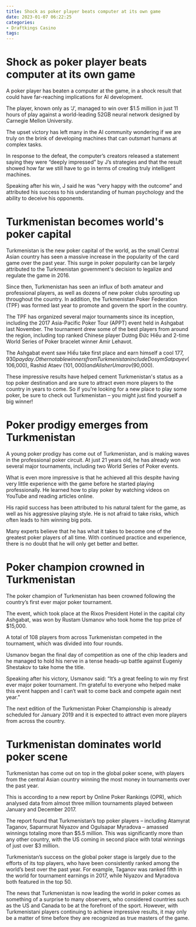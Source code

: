 ```yaml
---
title: Shock as poker player beats computer at its own game
date: 2023-01-07 06:22:25
categories:
- Draftkings Casino
tags:
---
```



#  Shock as poker player beats computer at its own game

A poker player has beaten a computer at the game, in a shock result that could have far-reaching implications for AI development.

The player, known only as ‘J’, managed to win over $1.5 million in just 11 hours of play against a world-leading 52GB neural network designed by Carnegie Mellon University.

The upset victory has left many in the AI community wondering if we are truly on the brink of developing machines that can outsmart humans at complex tasks.

In response to the defeat, the computer’s creators released a statement saying they were “deeply impressed” by J’s strategies and that the result showed how far we still have to go in terms of creating truly intelligent machines.

Speaking after his win, J said he was “very happy with the outcome” and attributed his success to his understanding of human psychology and the ability to deceive his opponents.

#  Turkmenistan becomes world's poker capital

Turkmenistan is the new poker capital of the world, as the small Central Asian country has seen a massive increase in the popularity of the card game over the past year. This surge in poker popularity can be largely attributed to the Turkmenistan government's decision to legalize and regulate the game in 2016.

Since then, Turkmenistan has seen an influx of both amateur and professional players, as well as dozens of new poker clubs sprouting up throughout the country. In addition, the Turkmenistan Poker Federation (TPF) was formed last year to promote and govern the sport in the country.

The TPF has organized several major tournaments since its inception, including the 2017 Asia-Pacific Poker Tour (APPT) event held in Ashgabat last November. The tournament drew some of the best players from around the region, including top ranked Chinese player Dương Đức Hiếu and 2-time World Series of Poker bracelet winner Amir Lehavot.

The Ashgabat event saw Hiếu take first place and earn himself a cool $177,930 payday. Other notable winners from Turkmenistan include Dosym Satpayev ($106,000), Rashid Ataev ($101,000) and Alisher Umarov ($90,000).

These impressive results have helped cement Turkmenistan's status as a top poker destination and are sure to attract even more players to the country in years to come. So if you're looking for a new place to play some poker, be sure to check out Turkmenistan – you might just find yourself a big winner!

#  Poker prodigy emerges from Turkmenistan

A young poker prodigy has come out of Turkmenistan, and is making waves in the professional poker circuit. At just 21 years old, he has already won several major tournaments, including two World Series of Poker events.

What is even more impressive is that he achieved all this despite having very little experience with the game before he started playing professionally. He learned how to play poker by watching videos on YouTube and reading articles online.

 His rapid success has been attributed to his natural talent for the game, as well as his aggressive playing style. He is not afraid to take risks, which often leads to him winning big pots.

Many experts believe that he has what it takes to become one of the greatest poker players of all time. With continued practice and experience, there is no doubt that he will only get better and better.

#  Poker champion crowned in Turkmenistan

The poker champion of Turkmenistan has been crowned following the country’s first ever major poker tournament.

The event, which took place at the Rixos President Hotel in the capital city Ashgabat, was won by Rustam Usmanov who took home the top prize of $15,000.

A total of 108 players from across Turkmenistan competed in the tournament, which was divided into four rounds.

Usmanov began the final day of competition as one of the chip leaders and he managed to hold his nerve in a tense heads-up battle against Eugeniy Shestakov to take home the title.

Speaking after his victory, Usmanov said: “It’s a great feeling to win my first ever major poker tournament. I’m grateful to everyone who helped make this event happen and I can’t wait to come back and compete again next year.”

The next edition of the Turkmenistan Poker Championship is already scheduled for January 2019 and it is expected to attract even more players from across the country.

#  Turkmenistan dominates world poker scene

Turkmenistan has come out on top in the global poker scene, with players from the central Asian country winning the most money in tournaments over the past year.

This is according to a new report by Online Poker Rankings (OPR), which analysed data from almost three million tournaments played between January and December 2017.

The report found that Turkmenistan’s top poker players – including Atamyrat Taganov, Saparmurat Niyazov and Ogulsapar Myradova – amassed winnings totaling more than $5.5 million. This was significantly more than any other country, with the US coming in second place with total winnings of just over $3 million.

Turkmenistan’s success on the global poker stage is largely due to the efforts of its top players, who have been consistently ranked among the world’s best over the past year. For example, Taganov was ranked fifth in the world for tournament earnings in 2017, while Niyazov and Myradova both featured in the top 50.

The news that Turkmenistan is now leading the world in poker comes as something of a surprise to many observers, who considered countries such as the US and Canada to be at the forefront of the sport. However, with Turkmenistani players continuing to achieve impressive results, it may only be a matter of time before they are recognized as true masters of the game.